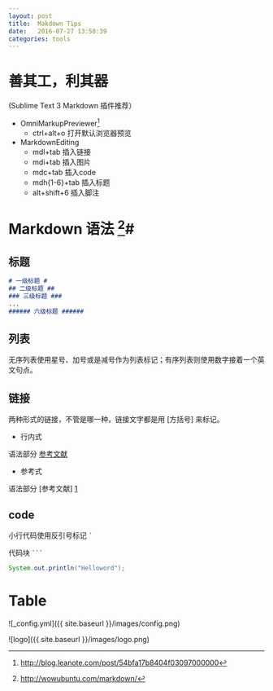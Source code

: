 ```yaml
---
layout: post
title:  Makdown Tips
date:   2016-07-27 13:50:39
categories: tools
---
```


# 善其工，利其器

(Sublime Text 3 Markdown 插件推荐）

*   OmniMarkupPreviewer[^1]
    -   ctrl+alt+o 打开默认浏览器预览
*   MarkdownEditing
    -   mdl+tab 插入链接
    -   mdi+tab 插入图片
    -   mdc+tab 插入code
    -   mdh{1-6}+tab 插入标题
    -   alt+shift+6 插入脚注


# Markdown 语法  [^2]#

## 标题 ##
```md
# 一级标题 #
## 二级标题 ##
### 三级标题 ###
...
###### 六级标题 ######
```
## 列表 ##

无序列表使用星号、加号或是减号作为列表标记；有序列表则使用数字接着一个英文句点。

## 链接 ##
两种形式的链接，不管是哪一种，链接文字都是用 [方括号] 来标记。

*   行内式

语法部分 [参考文献](http://wowubuntu.com/markdown/ "语法说明")

*   参考式

语法部分 [参考文献] [1]

[1]: http://wowubuntu.com/markdown/

## code ##
小行代码使用反引号标记 `` ` ``

代码块 `` ``` ``

```java
System.out.println("Helloword");
```

# Table #


![_config.yml]({{ site.baseurl }}/images/config.png)

![logo]({{ site.baseurl }}/images/logo.png)

[^1]: http://blog.leanote.com/post/54bfa17b8404f03097000000
[^2]: http://wowubuntu.com/markdown/